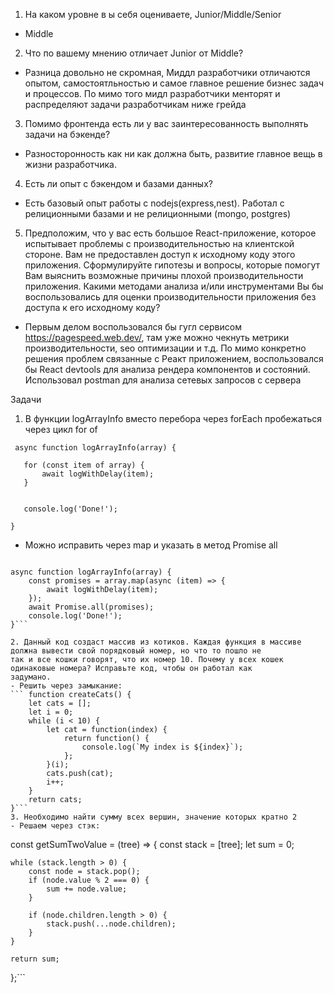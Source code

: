 
1. На каком уровне в
ы себя оцениваете, Junior/Middle/Senior
- Middle
2. Что по вашему мнению отличает Junior от Middle?
- Разница довольно не скромная, Миддл разработчики отличаются опытом, самостоятльностью и самое главное решение бизнес задач и процессов. По мимо того мидл разработчики менторят и распределяют задачи разработчикам ниже грейда
3. Помимо фронтенда есть ли у вас заинтересованность выполнять задачи на бэкенде?
- Разносторонность как ни как должна быть, развитие главное вещь в жизни разработчика.
4. Есть ли опыт с бэкендом и базами данных?
- Есть базовый опыт работы с nodejs(express,nest). Работал с релиционными базами и не релиционными (mongo, postgres)
5. Предположим, что у вас есть большое React-приложение, которое испытывает проблемы с производительностью на клиентской
стороне. Вам не предоставлен доступ к исходному коду этого приложения.
Cформулируйте гипотезы и вопросы, которые помогут Вам выяснить возможные причины плохой производительности
приложения. Какими методами анализа и/или инструментами Вы бы воспользовались для оценки производительности
приложения без доступа к его исходному коду?
- Первым делом воспользовался бы гугл сервисом https://pagespeed.web.dev/, там уже можно чекнуть метрики производительности, seo оптимизации и т.д. По мимо конкретно решения проблем связанные с Реакт приложением, воспользовался бы React devtools для анализа рендера компонентов и состояний. Использовал postman для анализа сетевых запросов с сервера

Задачи
1. В функции logArrayInfo вместо перебора через forEach пробежаться через цикл for of   
 ``` 
  async function logArrayInfo(array) {

    for (const item of array) {
        await logWithDelay(item);
    }


    console.log('Done!');

}
```
- Можно исправить через map и указать в метод Promise all 
```

async function logArrayInfo(array) {
    const promises = array.map(async (item) => {
        await logWithDelay(item);
    });
    await Promise.all(promises);
    console.log('Done!');
}```

2. Данный код создаст массив из котиков. Каждая функция в массиве должна вывести свой порядковый номер, но что то пошло не
так и все кошки говорят, что их номер 10. Почему у всех кошек одинаковые номера? Исправьте код, чтобы он работал как
задумано.
- Решить через замыкание: 
``` function createCats() {
    let cats = [];
    let i = 0;
    while (i < 10) {
        let cat = function(index) {
            return function() {
                console.log(`My index is ${index}`);
            };
        }(i);
        cats.push(cat);
        i++;
    }
    return cats;
}```
3. Необходимо найти сумму всех вершин, значение которых кратно 2
- Решаем через стэк:
```
const getSumTwoValue = (tree) => {
    const stack = [tree];
    let sum = 0;

    while (stack.length > 0) {
        const node = stack.pop();
        if (node.value % 2 === 0) {
            sum += node.value;
        }

        if (node.children.length > 0) {
            stack.push(...node.children);
        }
    }

    return sum;
};```
